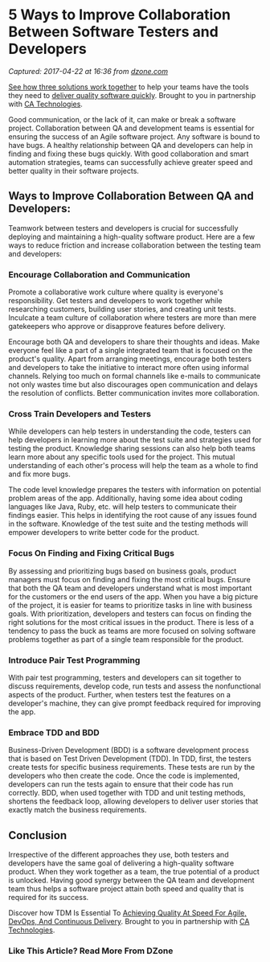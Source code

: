 # 5 Ways to Improve Collaboration Between Software Testers and Developers

_Captured: 2017-04-22 at 16:36 from [dzone.com](https://dzone.com/articles/5-ways-to-improve-collaboration-between-software-t-1?oid=twitter&utm_content=buffer46bf3&utm_medium=social&utm_source=twitter.com&utm_campaign=buffer)_

[See how three solutions work together](https://dzone.com/go?i=204124&u=https%3A%2F%2Fad.doubleclick.net%2Fddm%2Ftrackclk%2FN6040.130331DZONE%2FB11226848.150123399%3Bdc_trk_aid%3D321096583%3Bdc_trk_cid%3D81552442%3Bdc_lat%3D%3Bdc_rdid%3D%3Btag_for_child_directed_treatment%3D) to help your teams have the tools they need to [deliver quality software quickly](https://dzone.com/go?i=204124&u=https%3A%2F%2Fad.doubleclick.net%2Fddm%2Ftrackclk%2FN6040.130331DZONE%2FB11226848.150123399%3Bdc_trk_aid%3D321096583%3Bdc_trk_cid%3D81552442%3Bdc_lat%3D%3Bdc_rdid%3D%3Btag_for_child_directed_treatment%3D). Brought to you in partnership with [CA Technologies](https://dzone.com/go?i=204124&u=https%3A%2F%2Fad.doubleclick.net%2Fddm%2Ftrackclk%2FN6040.130331DZONE%2FB11226848.150123399%3Bdc_trk_aid%3D321096583%3Bdc_trk_cid%3D81552442%3Bdc_lat%3D%3Bdc_rdid%3D%3Btag_for_child_directed_treatment%3D).

Good communication, or the lack of it, can make or break a software project. Collaboration between QA and development teams is essential for ensuring the success of an Agile software project. Any software is bound to have bugs. A healthy relationship between QA and developers can help in finding and fixing these bugs quickly. With good collaboration and smart automation strategies, teams can successfully achieve greater speed and better quality in their software projects.

## **Ways to Improve Collaboration Between QA and Developers:**

Teamwork between testers and developers is crucial for successfully deploying and maintaining a high-quality software product. Here are a few ways to reduce friction and increase collaboration between the testing team and developers:

### **Encourage Collaboration and Communication**

Promote a collaborative work culture where quality is everyone's responsibility. Get testers and developers to work together while researching customers, building user stories, and creating unit tests. Inculcate a team culture of collaboration where testers are more than mere gatekeepers who approve or disapprove features before delivery.

Encourage both QA and developers to share their thoughts and ideas. Make everyone feel like a part of a single integrated team that is focused on the product's quality. Apart from arranging meetings, encourage both testers and developers to take the initiative to interact more often using informal channels. Relying too much on formal channels like e-mails to communicate not only wastes time but also discourages open communication and delays the resolution of conflicts. Better communication invites more collaboration.

### **Cross Train Developers and Testers**

While developers can help testers in understanding the code, testers can help developers in learning more about the test suite and strategies used for testing the product. Knowledge sharing sessions can also help both teams learn more about any specific tools used for the project. This mutual understanding of each other's process will help the team as a whole to find and fix more bugs.

The code level knowledge prepares the testers with information on potential problem areas of the app. Additionally, having some idea about coding languages like Java, Ruby, etc. will help testers to communicate their findings easier. This helps in identifying the root cause of any issues found in the software. Knowledge of the test suite and the testing methods will empower developers to write better code for the product.

### **Focus On Finding and Fixing Critical Bugs**

By assessing and prioritizing bugs based on business goals, product managers must focus on finding and fixing the most critical bugs. Ensure that both the QA team and developers understand what is most important for the customers or the end users of the app. When you have a big picture of the project, it is easier for teams to prioritize tasks in line with business goals. With prioritization, developers and testers can focus on finding the right solutions for the most critical issues in the product. There is less of a tendency to pass the buck as teams are more focused on solving software problems together as part of a single team responsible for the product.

### **Introduce Pair Test Programming**

With pair test programming, testers and developers can sit together to discuss requirements, develop code, run tests and assess the nonfunctional aspects of the product. Further, when testers test the features on a developer's machine, they can give prompt feedback required for improving the app.

### **Embrace TDD and BDD**

Business-Driven Development (BDD) is a software development process that is based on Test Driven Development (TDD). In TDD, first, the testers create tests for specific business requirements. These tests are run by the developers who then create the code. Once the code is implemented, developers can run the tests again to ensure that their code has run correctly. BDD, when used together with TDD and unit testing methods, shortens the feedback loop, allowing developers to deliver user stories that exactly match the business requirements.

## Conclusion

Irrespective of the different approaches they use, both testers and developers have the same goal of delivering a high-quality software product. When they work together as a team, the true potential of a product is unlocked. Having good synergy between the QA team and development team thus helps a software project attain both speed and quality that is required for its success.

Discover how TDM Is Essential To [Achieving Quality At Speed For Agile, DevOps, And Continuous Delivery](https://dzone.com/go?i=204125&u=https%3A%2F%2Fad.doubleclick.net%2Fddm%2Ftrackclk%2FN6040.130331DZONE%2FB11226848.150413345%3Bdc_trk_aid%3D321095198%3Bdc_trk_cid%3D81552443%3Bdc_lat%3D%3Bdc_rdid%3D%3Btag_for_child_directed_treatment%3D). Brought to you in partnership with [CA Technologies](https://dzone.com/go?i=204125&u=https%3A%2F%2Fad.doubleclick.net%2Fddm%2Ftrackclk%2FN6040.130331DZONE%2FB11226848.150413345%3Bdc_trk_aid%3D321095198%3Bdc_trk_cid%3D81552443%3Bdc_lat%3D%3Bdc_rdid%3D%3Btag_for_child_directed_treatment%3D).

### Like This Article? Read More From DZone
